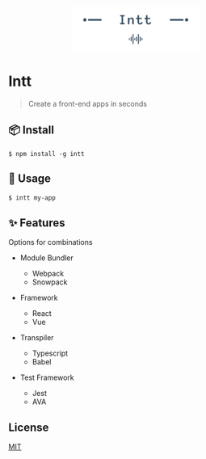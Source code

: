 <p align="center">
  <img src="./docs/images/logo.png" width="50%" />
</p>

# Intt

> Create a front-end apps in seconds

## 📦 Install

```
$ npm install -g intt
```

## 🎯 Usage

```
$ intt my-app
```

## ✨ Features

Options for combinations

- Module Bundler

  - Webpack
  - Snowpack

- Framework

  - React
  - Vue

- Transpiler

  - Typescript
  - Babel

- Test Framework

  - Jest
  - AVA

## License

[MIT](https://github.com/cicec/intt/blob/master/LICENSE)
